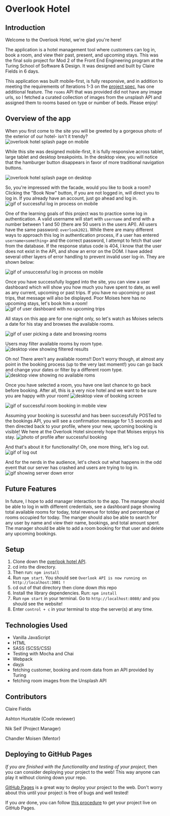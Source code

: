 # Overlook Hotel

## Introduction

Welcome to the Overlook Hotel, we're glad you're here!

The application is a hotel management tool where customers can log in, book a room, and view their past, present, and upcoming stays.  This was the final solo project for Mod 2 of the Front End Engineering program at the Turing School of Software & Design. It was designed and built by Claire Fields in 6 days. 

This application was built mobile-first, is fully responsive, and in addition to meeting the requirements of Iterations 1-3 on the [project spec](https://frontend.turing.edu/projects/overlook.html), has one additional feature.  The `rooms` API that was provided did not have any image urls, so I fetched a curated collection of images from the unsplash API and assigned them to rooms based on type or number of beds. Please enjoy!


## Overview of the app


When you first come to the site you will be greeted by a gorgeous photo of the exterior of our hotel- isn't it trendy?
![overlook hotel splash page on mobile](https://imgur.com/3kxOxKC.jpg)


While this site was designed mobile-first, it is fully responsive across tablet, large tablet and desktop breakpoints. In the desktop view, you will notice that the hamburger button disappears in favor of more traditional navigation buttons.

![overlook hotel splash page on desktop](https://imgur.com/tq1KBbr.jpg)


So, you're impressed with the facade, would you like to book a room? Clicking the "Book Now" button, if you are not logged in, will direct you to log in. If you already have an account, just go ahead and log in.
![gif of successful log in process on mobile](https://www.webmobilefirst.com/en/screencasts/qjDI5pN5f/)


One of the learning goals of this project was to practice some log in authentication. A valid username will start with `username` and end with a number between 1 and 50 (there are 50 users in the users API). All users have the same password: `overlook2021`.  While there are many different ways to approach this log in authentication process, if a user has entered `username<something>` and the correct password, I attempt to fetch that user from the database. If the response status code is 404, I know that the user does not exist in the API, and show an error on the DOM. I have added several other layers of error handling to prevent invalid user log-in. They are shown below:

![gif of unsuccessful log in process on mobile](https://www.webmobilefirst.com/en/screencasts/MdnVFeqbh/)


Once you have successfully logged into the site, you can view a user dashboard which will show you how much you have spent to date, as well as any current, upcoming or past trips. If you have no upcoming or past trips, that message will also be displayed. Poor Moises here has no upcoming stays, let's book him a room!
![gif of user dashboard with no upcoming trips](https://media.giphy.com/media/xmUEL7JoERtv4VrkLs/giphy.gif)


All stays on this app are for one night only, so let's watch as Moises selects a date for his stay and browses the available rooms.

![gif of user picking a date and browsing rooms](https://media.giphy.com/media/5AlKZKJ4Gdf9T57iDd/giphy.gif)

Users may filter available rooms by room type.
![desktop view showing filtered results](https://imgur.com/KDDt38F.jpg)

Oh no! There aren't any available rooms!! Don't worry though, at almost any point in the booking process (up to the very last moment!) you can go back and change your dates or filter by a different room type. 
![desktop view showing no available roms](https://imgur.com/SXGZ1jY.jpg)

Once you have selected a room, you have one last chance to go back before booking. After all, this is a very nice hotel and we want to be sure you are happy with your room!
![desktop view of booking screen](https://imgur.com/IuFQCSU.jpg)

![gif of successful room booking in mobile view](https://media.giphy.com/media/2lVnteuXD1TAXl2AKJ/giphy.gif)


Assuming your booking is sucessful and has been successfully POSTed to the bookings API, you will see a confirmation message for 1.5 seconds and then directed back to your profile, where your new, upcoming booking is visible! We here at the Overlook Hotel sincerely hope that Moises enjoys his stay.
![photo of profile after successful booking](https://imgur.com/3KzeQv3.jpg)


And that's about it for functionality! Oh, one more thing, let's log out.
![gif of log out](https://media.giphy.com/media/vUSEnpx7EWoFgHqCGm/giphy.gif)


And for the nerds in the audience, let's check out what happens in the odd event that our server has crashed and users are trying to log in.
![gif showing server down error](https://media.giphy.com/media/9tnhAUOu3s5fPRQptk/giphy.gif)



## Future Features

In future, I hope to add manager interaction to the app. The manager should be able to log in with different credentials, see a dashboard page showing total available rooms for today, total revenue for totday and percentage of rooms occupied for today. The manger should also be able to search for any user by name and view their name, bookings, and total amount spent. The manager should be able to add a room booking for that user and delete any upcoming bookings.


## Setup

1. Clone down the [overlook hotel API](https://github.com/turingschool-examples/overlook-api).
2. cd into the directory. 
3. Then run: `npm install`
4. Run `npm start`. You should see `Overlook API is now running on http://localhost:3001 !`
6. cd out of that directory then clone down *this* repo
7. Install the library dependencies. Run: `npm install`
8. Run `npm start` in your terminal. Go to `http://localhost:8080/` and you should see the website!
9. Enter `control + c` in your terminal to stop the server(s) at any time.


## Technologies Used

- Vanilla JavaScript
- HTML
- SASS (SCSS/CSS)
- Testing with Mocha and Chai
- Webpack
- dayjs 
- fetching customer, booking and room data from an API provided by Turing
- fetching room images from the Unsplash API


## Contributors

Claire Fields

Ashton Huxtable (Code reviewer)

Nik Seif (Project Manager)

Chandler Moisen (Mentor)


## Deploying to GitHub Pages

_If you are finished with the functionality and testing of your project_, then you can consider deploying your project to the web! This way anyone can play it without cloning down your repo.

[GitHub Pages](https://pages.github.com/) is a great way to deploy your project to the web. Don't worry about this until your project is free of bugs and well tested!

If you _are_ done, you can follow [this procedure](./gh-pages-procedure.md) to get your project live on GitHub Pages.
